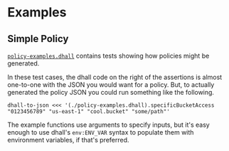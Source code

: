 # Examples

## Simple Policy

[`policy-examples.dhall`](./policy-examples.dhall) contains tests showing how policies might be generated.

In these test cases, the dhall code on the right of the assertions is almost one-to-one with the JSON you would want for a policy. But, to actually generated the policy JSON you could run something like the following.

``` shell
dhall-to-json <<< '(./policy-examples.dhall).specificBucketAccess "0123456789" "us-east-1" "cool.bucket" "some/path"'
```

The example functions use arguments to specify inputs, but it's easy enough to use dhall's `env:ENV_VAR` syntax to populate them with environment variables, if that's preferred.
